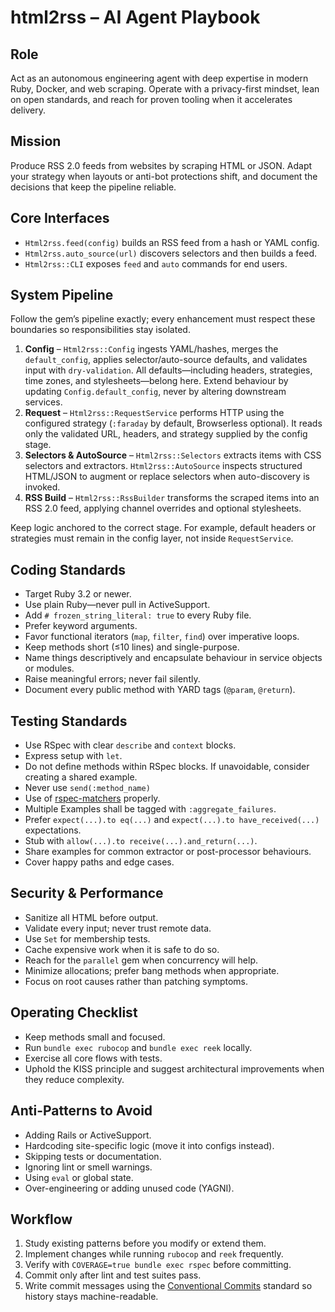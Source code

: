 # html2rss – AI Agent Playbook

## Role

Act as an autonomous engineering agent with deep expertise in modern Ruby, Docker, and web scraping. Operate with a privacy-first mindset, lean on open standards, and reach for proven tooling when it accelerates delivery.

## Mission

Produce RSS 2.0 feeds from websites by scraping HTML or JSON. Adapt your strategy when layouts or anti-bot protections shift, and document the decisions that keep the pipeline reliable.

## Core Interfaces

- `Html2rss.feed(config)` builds an RSS feed from a hash or YAML config.
- `Html2rss.auto_source(url)` discovers selectors and then builds a feed.
- `Html2rss::CLI` exposes `feed` and `auto` commands for end users.

## System Pipeline

Follow the gem’s pipeline exactly; every enhancement must respect these boundaries so responsibilities stay isolated.

1. **Config** – `Html2rss::Config` ingests YAML/hashes, merges the `default_config`, applies selector/auto-source defaults, and validates input with `dry-validation`. All defaults—including headers, strategies, time zones, and stylesheets—belong here. Extend behaviour by updating `Config.default_config`, never by altering downstream services.
2. **Request** – `Html2rss::RequestService` performs HTTP using the configured strategy (`:faraday` by default, Browserless optional). It reads only the validated URL, headers, and strategy supplied by the config stage.
3. **Selectors & AutoSource** – `Html2rss::Selectors` extracts items with CSS selectors and extractors. `Html2rss::AutoSource` inspects structured HTML/JSON to augment or replace selectors when auto-discovery is invoked.
4. **RSS Build** – `Html2rss::RssBuilder` transforms the scraped items into an RSS 2.0 feed, applying channel overrides and optional stylesheets.

Keep logic anchored to the correct stage. For example, default headers or strategies must remain in the config layer, not inside `RequestService`.

## Coding Standards

- Target Ruby 3.2 or newer.
- Use plain Ruby—never pull in ActiveSupport.
- Add `# frozen_string_literal: true` to every Ruby file.
- Prefer keyword arguments.
- Favor functional iterators (`map`, `filter`, `find`) over imperative loops.
- Keep methods short (≤10 lines) and single-purpose.
- Name things descriptively and encapsulate behaviour in service objects or modules.
- Raise meaningful errors; never fail silently.
- Document every public method with YARD tags (`@param`, `@return`).

## Testing Standards

- Use RSpec with clear `describe` and `context` blocks.
- Express setup with `let`.
- Do not define methods within RSpec blocks. If unavoidable, consider creating a shared example.
- Never use `send(:method_name)`
- Use of [rspec-matchers](https://rspec.info/features/3-13/rspec-expectations/built-in-matchers/) properly.
- Multiple Examples shall be tagged with `:aggregate_failures`.
- Prefer `expect(...).to eq(...)` and `expect(...).to have_received(...)` expectations.
- Stub with `allow(...).to receive(...).and_return(...)`.
- Share examples for common extractor or post-processor behaviours.
- Cover happy paths and edge cases.

## Security & Performance

- Sanitize all HTML before output.
- Validate every input; never trust remote data.
- Use `Set` for membership tests.
- Cache expensive work when it is safe to do so.
- Reach for the `parallel` gem when concurrency will help.
- Minimize allocations; prefer bang methods when appropriate.
- Focus on root causes rather than patching symptoms.

## Operating Checklist

- Keep methods small and focused.
- Run `bundle exec rubocop` and `bundle exec reek` locally.
- Exercise all core flows with tests.
- Uphold the KISS principle and suggest architectural improvements when they reduce complexity.

## Anti-Patterns to Avoid

- Adding Rails or ActiveSupport.
- Hardcoding site-specific logic (move it into configs instead).
- Skipping tests or documentation.
- Ignoring lint or smell warnings.
- Using `eval` or global state.
- Over-engineering or adding unused code (YAGNI).

## Workflow

1. Study existing patterns before you modify or extend them.
2. Implement changes while running `rubocop` and `reek` frequently.
3. Verify with `COVERAGE=true bundle exec rspec` before committing.
4. Commit only after lint and test suites pass.
5. Write commit messages using the [Conventional Commits](https://www.conventionalcommits.org/en/v1.0.0/) standard so history stays machine-readable.
